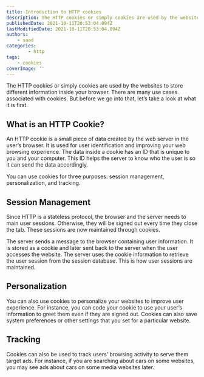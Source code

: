 ```yaml
---
title: Introduction to HTTP cookies
description: The HTTP cookies or simply cookies are used by the websites to store different information inside your browser.
publishedDate: 2021-10-11T20:53:04.094Z
lastModifiedDate: 2021-10-11T20:53:04.094Z
authors:
    - saad
categories:
		- http
tags:
    - cookies
coverImage: ''
---
```


<Lead>
	The HTTP cookies or simply cookies are used by the websites to store
	different information inside your browser. There are many use cases
	associated with cookies. But before we go into that, let’s take a look at
	what it is first.
</Lead>

## What is an HTTP Cookie?

An HTTP cookie is a small piece of data created by the web server in the user’s browser. It is used for user identification and improving your web browsing experience. The data inside a cookie has an ID that is unique to you and your computer. This ID helps the server to know who the user is so it can send the data accordingly.

You can use cookies for three purposes: session management, personalization, and tracking.

## Session Management

Since HTTP is a stateless protocol, the browser and the server needs to main user sessions. Otherwise, they will be signed out every time they close the tab. These sessions are now maintained through cookies.

The server sends a message to the browser containing user information. It is stored as a cookie and later sent back to the server when the user accesses the website. The server uses the cookie information to retrieve the user session from the session database. This is how user sessions are maintained.

## Personalization

You can also use cookies to personalize your websites to improve user experience. For instance, you can code your cookie to use your user’s information to greet them even if they are signed out. Cookies can also save system preferences or other settings that you set for a particular website.

## Tracking

Cookies can also be used to track users’ browsing activity to serve them target ads. For instance, if you are searching about cars on some websites, you may see ads about cars on some media websites later.
